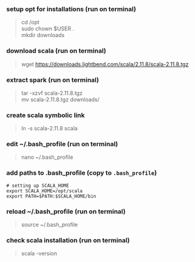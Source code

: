 ### setup opt for installations (run on terminal)
> cd /opt <br>
> sudo chown $USER . <br>
> mkdir downloads

### download scala  (run on terminal)
> wget https://downloads.lightbend.com/scala/2.11.8/scala-2.11.8.tgz

### extract spark  (run on terminal)
> tar -xzvf scala-2.11.8.tgz <br>
> mv scala-2.11.8.tgz downloads/

### create scala symbolic link
> ln -s scala-2.11.8 scala

### edit ~/.bash_profile  (run on terminal)
> nano ~/.bash_profile

### add paths to  .bash_profile (copy to `.bash_profile`)
    # setting up SCALA_HOME
    export SCALA_HOME=/opt/scala
    export PATH=$PATH:$SCALA_HOME/bin


### reload  ~/.bash_profile  (run on terminal)
> source  ~/.bash_profile


### check scala installation  (run on terminal)
> scala -version

